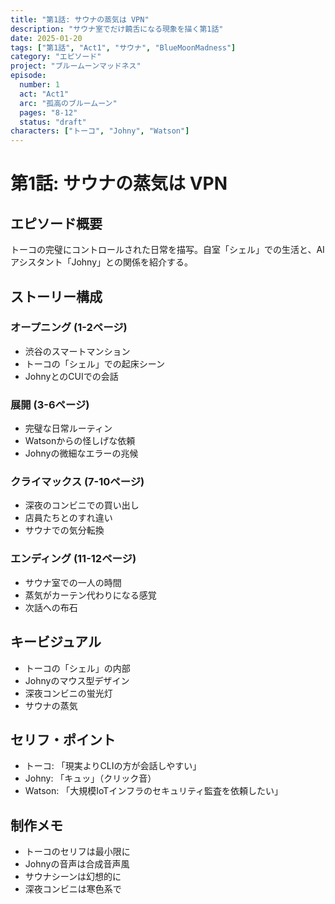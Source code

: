 ```yaml
---
title: "第1話: サウナの蒸気は VPN"
description: "サウナ室でだけ饒舌になる現象を描く第1話"
date: 2025-01-20
tags: ["第1話", "Act1", "サウナ", "BlueMoonMadness"]
category: "エピソード"
project: "ブルームーンマッドネス"
episode:
  number: 1
  act: "Act1"
  arc: "孤高のブルームーン"
  pages: "8-12"
  status: "draft"
characters: ["トーコ", "Johny", "Watson"]
---
```


# 第1話: サウナの蒸気は VPN

## エピソード概要
トーコの完璧にコントロールされた日常を描写。自室「シェル」での生活と、AIアシスタント「Johny」との関係を紹介する。

## ストーリー構成

### オープニング (1-2ページ)
- 渋谷のスマートマンション
- トーコの「シェル」での起床シーン
- JohnyとのCUIでの会話

### 展開 (3-6ページ)
- 完璧な日常ルーティン
- Watsonからの怪しげな依頼
- Johnyの微細なエラーの兆候

### クライマックス (7-10ページ)
- 深夜のコンビニでの買い出し
- 店員たちとのすれ違い
- サウナでの気分転換

### エンディング (11-12ページ)
- サウナ室での一人の時間
- 蒸気がカーテン代わりになる感覚
- 次話への布石

## キービジュアル
- トーコの「シェル」の内部
- Johnyのマウス型デザイン
- 深夜コンビニの蛍光灯
- サウナの蒸気

## セリフ・ポイント
- トーコ: 「現実よりCLIの方が会話しやすい」
- Johny: 「キュッ」（クリック音）
- Watson: 「大規模IoTインフラのセキュリティ監査を依頼したい」

## 制作メモ
- トーコのセリフは最小限に
- Johnyの音声は合成音声風
- サウナシーンは幻想的に
- 深夜コンビニは寒色系で

